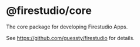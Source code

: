 # @firestudio/core

The core package for developing Firestudio Apps.

See https://github.com/guessty/firestudio for details.
